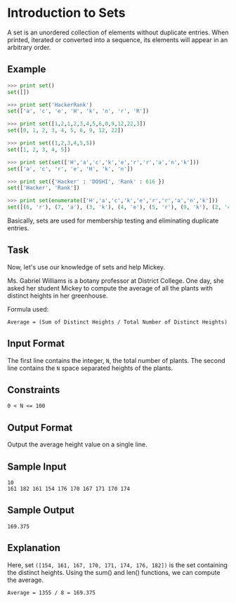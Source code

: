# Introduction to Sets

A set is an unordered collection of elements without duplicate entries.
When printed, iterated or converted into a sequence, its elements will appear in an arbitrary order.

## Example
```py
>>> print set()
set([])

>>> print set('HackerRank')
set(['a', 'c', 'e', 'H', 'k', 'n', 'r', 'R'])

>>> print set([1,2,1,2,3,4,5,6,0,9,12,22,3])
set([0, 1, 2, 3, 4, 5, 6, 9, 12, 22])

>>> print set((1,2,3,4,5,5))
set([1, 2, 3, 4, 5])

>>> print set(set(['H','a','c','k','e','r','r','a','n','k']))
set(['a', 'c', 'r', 'e', 'H', 'k', 'n'])

>>> print set({'Hacker' : 'DOSHI', 'Rank' : 616 })
set(['Hacker', 'Rank'])

>>> print set(enumerate(['H','a','c','k','e','r','r','a','n','k']))
set([(6, 'r'), (7, 'a'), (3, 'k'), (4, 'e'), (5, 'r'), (9, 'k'), (2, 'c'), (0, 'H'), (1, 'a'), (8, 'n')])
```
Basically, sets are used for membership testing and eliminating duplicate entries.

## Task

Now, let's use our knowledge of sets and help Mickey.

Ms. Gabriel Williams is a botany professor at District College. One day, she asked her student Mickey to compute the average of all the plants with distinct heights in her greenhouse.

Formula used:

```
Average = (Sum of Distinct Heights / Total Number of Distinct Heights)
```

## Input Format

The first line contains the integer, `N`, the total number of plants.
The second line contains the `N` space separated heights of the plants.

## Constraints
`0 < N <= 100`

## Output Format

Output the average height value on a single line.

## Sample Input
```
10
161 182 161 154 176 170 167 171 170 174
```

## Sample Output
```
169.375
```

## Explanation

Here, set `([154, 161, 167, 170, 171, 174, 176, 182])` is the set containing the distinct heights. Using the sum() and len() functions, we can compute the average.

```
Average = 1355 / 8 = 169.375
```